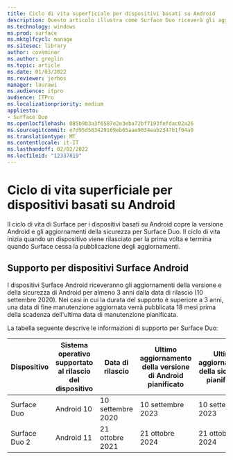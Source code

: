 ```yaml
---
title: Ciclo di vita superficiale per dispositivi basati su Android
description: Questo articolo illustra come Surface Duo riceverà gli aggiornamenti della versione e della sicurezza di Android per almeno 3 anni dalla data di rilascio.
ms.technology: windows
ms.prod: surface
ms.mktglfcycl: manage
ms.sitesec: library
author: coveminer
ms.author: greglin
ms.topic: article
ms.date: 01/03/2022
ms.reviewer: jerbos
manager: laurawi
ms.audience: itpro
audience: ITPro
ms.localizationpriority: medium
appliesto:
- Surface Duo
ms.openlocfilehash: 085b9b3a3f6587e2e3eba72bf7193fefdac02a26
ms.sourcegitcommit: e7d95d583429169eb65aae9034eab2347b1f04a0
ms.translationtype: MT
ms.contentlocale: it-IT
ms.lasthandoff: 02/02/2022
ms.locfileid: "12337819"
---
```

# <a name="surface-lifecycle-for-android-based-devices"></a>Ciclo di vita superficiale per dispositivi basati su Android

Il ciclo di vita di Surface per i dispositivi basati su Android copre la versione Android e gli aggiornamenti della sicurezza per Surface Duo. Il ciclo di vita inizia quando un dispositivo viene rilasciato per la prima volta e termina quando Surface cessa la pubblicazione degli aggiornamenti.

## <a name="surface-android-device-support"></a>Supporto per dispositivi Surface Android 

I dispositivi Surface Android riceveranno gli aggiornamenti della versione e della sicurezza di Android per almeno 3 anni dalla data di rilascio (10 settembre 2020). Nei casi in cui la durata del supporto è superiore a 3 anni, una data di fine manutenzione aggiornata verrà pubblicata 18 mesi prima della scadenza dell'ultima data di manutenzione pianificata. 

La tabella seguente descrive le informazioni di supporto per Surface Duo:

| Dispositivo  | Sistema operativo supportato al rilascio del dispositivo | Data di rilascio   | Ultimo aggiornamento della versione di Android pianificato | Ultimo aggiornamento della sicurezza pianificato |
| ----------- | ------------------------------------------ | ------------------ | --------------------------------------- | -------------------------------- |
| Surface Duo | Android 10                                 | 10 settembre 2020 | 10 settembre 2023                      | 10 settembre 2023               |
| Surface Duo 2| Android 11                                 | 21 ottobre 2021 | 21 ottobre 2024                    | 21 ottobre 2024                |
 
